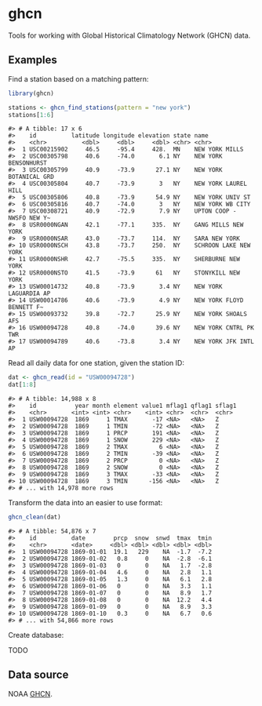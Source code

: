 
<!-- README.md is generated from README.Rmd. Please edit that file -->
ghcn
====

Tools for working with Global Historical Climatology Network (GHCN) data.

Examples
--------

Find a station based on a matching pattern:

``` r
library(ghcn)

stations <- ghcn_find_stations(pattern = "new york")
stations[1:6]
```

    #> # A tibble: 17 x 6
    #>    id          latitude longitude elevation state name                     
    #>    <chr>          <dbl>     <dbl>     <dbl> <chr> <chr>                    
    #>  1 USC00215902     46.5     -95.4     428.  MN    NEW YORK MILLS           
    #>  2 USC00305798     40.6     -74.0       6.1 NY    NEW YORK BENSONHURST     
    #>  3 USC00305799     40.9     -73.9      27.1 NY    NEW YORK BOTANICAL GRD   
    #>  4 USC00305804     40.7     -73.9       3   NY    NEW YORK LAUREL HILL     
    #>  5 USC00305806     40.8     -73.9      54.9 NY    NEW YORK UNIV ST         
    #>  6 USC00305816     40.7     -74.0       3   NY    NEW YORK WB CITY         
    #>  7 USC00308721     40.9     -72.9       7.9 NY    UPTON COOP - NWSFO NEW Y~
    #>  8 USR0000NGAN     42.1     -77.1     335.  NY    GANG MILLS NEW YORK      
    #>  9 USR0000NSAR     43.0     -73.7     114.  NY    SARA NEW YORK            
    #> 10 USR0000NSCH     43.8     -73.7     250.  NY    SCHROON LAKE NEW YORK    
    #> 11 USR0000NSHR     42.7     -75.5     335.  NY    SHERBURNE NEW YORK       
    #> 12 USR0000NSTO     41.5     -73.9      61   NY    STONYKILL NEW YORK       
    #> 13 USW00014732     40.8     -73.9       3.4 NY    NEW YORK LAGUARDIA AP    
    #> 14 USW00014786     40.6     -73.9       4.9 NY    NEW YORK FLOYD BENNETT F~
    #> 15 USW00093732     39.8     -72.7      25.9 NY    NEW YORK SHOALS AFS      
    #> 16 USW00094728     40.8     -74.0      39.6 NY    NEW YORK CNTRL PK TWR    
    #> 17 USW00094789     40.6     -73.8       3.4 NY    NEW YORK JFK INTL AP

Read all daily data for one station, given the station ID:

``` r
dat <- ghcn_read(id = "USW00094728")
dat[1:8]
```

    #> # A tibble: 14,988 x 8
    #>    id           year month element value1 mflag1 qflag1 sflag1
    #>    <chr>       <int> <int> <chr>    <int> <chr>  <chr>  <chr> 
    #>  1 USW00094728  1869     1 TMAX       -17 <NA>   <NA>   Z     
    #>  2 USW00094728  1869     1 TMIN       -72 <NA>   <NA>   Z     
    #>  3 USW00094728  1869     1 PRCP       191 <NA>   <NA>   Z     
    #>  4 USW00094728  1869     1 SNOW       229 <NA>   <NA>   Z     
    #>  5 USW00094728  1869     2 TMAX         6 <NA>   <NA>   Z     
    #>  6 USW00094728  1869     2 TMIN       -39 <NA>   <NA>   Z     
    #>  7 USW00094728  1869     2 PRCP         0 <NA>   <NA>   Z     
    #>  8 USW00094728  1869     2 SNOW         0 <NA>   <NA>   Z     
    #>  9 USW00094728  1869     3 TMAX       -33 <NA>   <NA>   Z     
    #> 10 USW00094728  1869     3 TMIN      -156 <NA>   <NA>   Z     
    #> # ... with 14,978 more rows

Transform the data into an easier to use format:

``` r
ghcn_clean(dat)
```

    #> # A tibble: 54,876 x 7
    #>    id          date        prcp  snow  snwd  tmax  tmin
    #>    <chr>       <date>     <dbl> <dbl> <dbl> <dbl> <dbl>
    #>  1 USW00094728 1869-01-01  19.1   229    NA  -1.7  -7.2
    #>  2 USW00094728 1869-01-02   0.8     0    NA  -2.8  -6.1
    #>  3 USW00094728 1869-01-03   0       0    NA   1.7  -2.8
    #>  4 USW00094728 1869-01-04   4.6     0    NA   2.8   1.1
    #>  5 USW00094728 1869-01-05   1.3     0    NA   6.1   2.8
    #>  6 USW00094728 1869-01-06   0       0    NA   3.3   1.1
    #>  7 USW00094728 1869-01-07   0       0    NA   8.9   1.7
    #>  8 USW00094728 1869-01-08   0       0    NA  12.2   4.4
    #>  9 USW00094728 1869-01-09   0       0    NA   8.9   3.3
    #> 10 USW00094728 1869-01-10   0.3     0    NA   6.7   0.6
    #> # ... with 54,866 more rows

Create database:

TODO

Data source
-----------

NOAA [GHCN](https://www.ncdc.noaa.gov/ghcn-daily-description).
